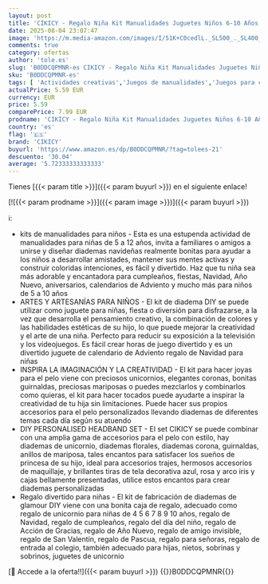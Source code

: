 ```yaml
---
layout: post
title: 'CIKICY - Regalo Niña Kit Manualidades Juguetes Niños 6-10 Años Diademas Navideñas  Unicornio Regalos Navidad originales Niños Cumpleaños Regalos Calendario Adviento kinder juegos niña juego niña 4 5 6 7 8 años'
date: 2025-08-04 23:07:47
image: 'https://m.media-amazon.com/images/I/51K+C0cedlL._SL500_._SL400_.jpg'
comments: true
category: ofertas
author: 'tole.es'
slug: 'B0DDCQPMNR-es CIKICY - Regalo Niña Kit Manualidades Juguetes Niños 6-10...'
sku: 'B0DDCQPMNR-es'
tags: [ 'Actividades creativas','Juegos de manualidades','Juegos para crear joyas','Juguetes','Juguetes y juegos','adviento','cikicy','navidad','🇪🇸', ]
actualPrice: 5.59 EUR
currency: EUR
price: 5.59
comparePrice: 7.99 EUR
prodname: 'CIKICY - Regalo Niña Kit Manualidades Juguetes Niños 6-10 Años Diademas Navideñas  Unicornio Regalos Navidad originales Niños Cumpleaños Regalos Calendario Adviento kinder juegos niña juego niña 4 5 6 7 8 años'
country: 'es'
flag: '🇪🇸'
brand: 'CIKICY'
buyurl: 'https://www.amazon.es/dp/B0DDCQPMNR/?tag=tolees-21'
descuento: '30.04'
average: '5.72333333333333'
---
```


Tienes [{{< param title >}}]({{< param buyurl >}}) en el siguiente enlace!

[![{{< param prodname >}}]({{< param image >}})]({{< param buyurl >}})

ℹ️:

- kits de manualidades para niños - Esta es una estupenda actividad de manualidades para niñas de 5 a 12 años, invita a familiares o amigos a unirse y diseñar diademas navideñas realmente bonitas para ayudar a los niños a desarrollar amistades, mantener sus mentes activas y construir coloridas intenciones, es fácil y divertido. Haz que tu niña sea más adorable y encantadora para cumpleaños, fiestas, Navidad, Año Nuevo, aniversarios, calendarios de Adviento y mucho más para niños de 5 a 10 años
- ARTES Y ARTESANÍAS PARA NIÑOS - El kit de diadema DIY se puede utilizar como juguete para niñas, fiesta o diversión para disfrazarse, a la vez que desarrolla el pensamiento creativo, la combinación de colores y las habilidades estéticas de su hijo, lo que puede mejorar la creatividad y el arte de una niña. Perfecto para reducir su exposición a la televisión y los videojuegos. Es fácil crear horas de juego divertido y es un divertido juguete de calendario de Adviento regalo de Navidad para niñas
- INSPIRA LA IMAGINACIÓN Y LA CREATIVIDAD - El kit para hacer joyas para el pelo viene con preciosos unicornios, elegantes coronas, bonitas guirnaldas, preciosas mariposas o puedes mezclarlos y combinarlos como quieras, el kit para hacer tocados puede ayudarte a inspirar la creatividad de tu hija sin limitaciones. Puede hacer sus propios accesorios para el pelo personalizados llevando diademas de diferentes temas cada día según su atuendo
- DIY PERSONALISED HEADBAND SET - El set CIKICY se puede combinar con una amplia gama de accesorios para el pelo con estilo, hay diademas de unicornio, diademas florales, diademas corona, guirnaldas, anillos de mariposa, tales encantos para satisfacer los sueños de princesa de su hijo, ideal para accesorios trajes, hermosos accesorios de maquillaje, y brillantes tiras de tela decorativa azul, rosa y arco iris y cajas bellamente presentadas, utilice estos encantos para crear diademas personalizadas
- Regalo divertido para niñas - El kit de fabricación de diademas de glamour DIY viene con una bonita caja de regalo, adecuado como regalo de unicornio para niñas de 4 5 6 7 8 9 10 años, regalo de Navidad, regalo de cumpleaños, regalo del día del niño, regalo de Acción de Gracias, regalo de Año Nuevo, regalo de amigo invisible, regalo de San Valentín, regalo de Pascua, regalo para señoras, regalo de entrada al colegio, también adecuado para hijas, nietos, sobrinas y sobrinos, juguetes de unicornio

[🛒 Accede a la oferta!!]({{< param buyurl >}})
{{<world>}}B0DDCQPMNR{{</world>}}
